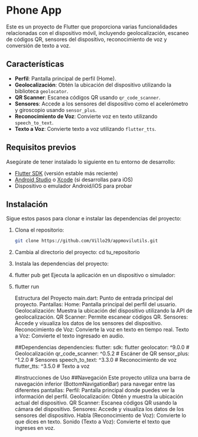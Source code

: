 # Phone App

Este es un proyecto de Flutter que proporciona varias funcionalidades relacionadas con el dispositivo móvil, incluyendo geolocalización, escaneo de códigos QR, sensores del dispositivo, reconocimiento de voz y conversión de texto a voz.

## Características

- **Perfil**: Pantalla principal de perfil (Home).
- **Geolocalización**: Obtén la ubicación del dispositivo utilizando la biblioteca `geolocator`.
- **QR Scanner**: Escanea códigos QR usando `qr_code_scanner`.
- **Sensores**: Accede a los sensores del dispositivo como el acelerómetro y giroscopio usando `sensor_plus`.
- **Reconocimiento de Voz**: Convierte voz en texto utilizando `speech_to_text`.
- **Texto a Voz**: Convierte texto a voz utilizando `flutter_tts`.

## Requisitos previos

Asegúrate de tener instalado lo siguiente en tu entorno de desarrollo:

- [Flutter SDK](https://flutter.dev/docs/get-started/install) (versión estable más reciente)
- [Android Studio](https://developer.android.com/studio) o [Xcode](https://developer.apple.com/xcode/) (si desarrollas para iOS)
- Dispositivo o emulador Android/iOS para probar

## Instalación

Sigue estos pasos para clonar e instalar las dependencias del proyecto:

1. Clona el repositorio:

   ```bash
   git clone https://github.com/Villo29/appmovilutils.git

2. Cambia al directorio del proyecto:
    cd tu_repositorio

3. Instala las dependencias del proyecto:

4. flutter pub get
    Ejecuta la aplicación en un dispositivo o simulador:

5. flutter run

    Estructura del Proyecto
    main.dart: Punto de entrada principal del proyecto.
    Pantallas:
    Home: Pantalla principal del perfil del usuario.
    Geolocalización: Muestra la ubicación del dispositivo utilizando la API de geolocalización.
    QR Scanner: Permite escanear códigos QR.
    Sensores: Accede y visualiza los datos de los sensores del dispositivo.
    Reconocimiento de Voz: Convierte la voz en texto en tiempo real.
    Texto a Voz: Convierte el texto ingresado en audio.

    ##Dependencias
    dependencies:
  flutter:
    sdk: flutter
  geolocator: ^9.0.0 # Geolocalización
  qr_code_scanner: ^0.5.2 # Escáner de QR
  sensor_plus: ^1.2.0 # Sensores
  speech_to_text: ^3.3.0 # Reconocimiento de voz
  flutter_tts: ^3.5.0 # Texto a voz

    #Instrucciones de Uso
    ##Navegación
    Este proyecto utiliza una barra de navegación inferior (BottomNavigationBar) para navegar entre las diferentes pantallas:
    Perfil: Pantalla principal donde puedes ver la información del perfil.
    Geolocalización: Obtén y muestra la ubicación actual del dispositivo.
    QR Scanner: Escanea códigos QR usando la cámara del dispositivo.
    Sensores: Accede y visualiza los datos de los sensores del dispositivo.
    Habla (Reconocimiento de Voz): Convierte lo que dices en texto.
    Sonido (Texto a Voz): Convierte el texto que ingreses en voz.